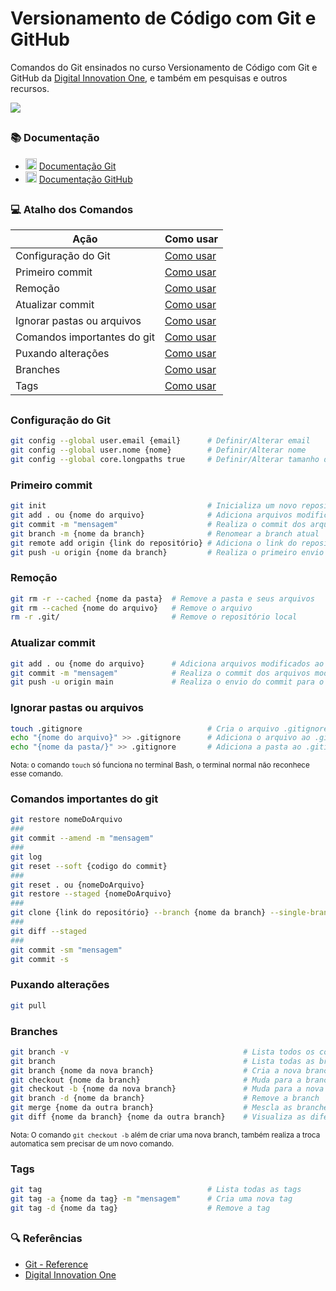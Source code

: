 # Versionamento de Código com Git e GitHub

Comandos do Git ensinados no curso Versionamento de Código com Git e GitHub da [Digital Innovation One](https://wwwdio.me/), e também em pesquisas e outros recursos.

![](https://hermes.dio.me/articles/cover/e34ac480-ce44-439a-b28b-1845bd195afe.png#vitrinedev)

##
### 📚 Documentação
* <img src="https://skillicons.dev/icons?i=git" width="18px"> [Documentação Git](https://git-scm.com/doc) 
* <img src="https://skillicons.dev/icons?i=github" width="18px"> [Documentação GitHub](https://docs.github.com/)

##
### 💻 Atalho dos Comandos

| Ação | Como usar |
|-------|---------|
| Configuração do Git | [Como usar](#configuração-do-git) |
| Primeiro commit | [Como usar](#primeiro-commit) |
| Remoção | [Como usar](#remoção) |
| Atualizar commit | [Como usar](#atualizar-commit) |
| Ignorar pastas ou arquivos | [Como usar](#ignorar-pastas-ou-arquivos) |
| Comandos importantes do git | [Como usar](#comandos-importantes-do-git) |
| Puxando alterações | [Como usar](#puxando-alterações) |
| Branches | [Como usar](#branches) |
| Tags | [Como usar](#tags) |

##
### Configuração do Git
```bash
git config --global user.email {email}      # Definir/Alterar email
git config --global user.nome {nome}        # Definir/Alterar nome
git config --global core.longpaths true     # Definir/Alterar tamanho de diretórios
```


### Primeiro commit
```bash
git init                                    # Inicializa um novo repositório local
git add . ou {nome do arquivo}              # Adiciona arquivos modificados ao palco
git commit -m "mensagem"                    # Realiza o commit dos arquivos modificados
git branch -m {nome da branch}              # Renomear a branch atual
git remote add origin {link do repositório} # Adiciona o link do repositório remoto ao repositório local
git push -u origin {nome da branch}         # Realiza o primeiro envio envio das modificações
```

### Remoção
```bash
git rm -r --cached {nome da pasta}  # Remove a pasta e seus arquivos
git rm --cached {nome do arquivo}   # Remove o arquivo
rm -r .git/                         # Remove o repositório local
```

### Atualizar commit
```bash
git add . ou {nome do arquivo}      # Adiciona arquivos modificados ao palco
git commit -m "mensagem"            # Realiza o commit dos arquivos modificados
git push -u origin main             # Realiza o envio do commit para o repositório remoto
```

### Ignorar pastas ou arquivos
```bash
touch .gitignore                            # Cria o arquivo .gitignore
echo "{nome do arquivo}" >> .gitignore      # Adiciona o arquivo ao .gitignore
echo "{nome da pasta/}" >> .gitignore       # Adiciona a pasta ao .gitignore
```
<small>Nota: o comando ```touch``` só funciona no terminal Bash, o terminal normal não reconhece esse comando.</small>

### Comandos importantes do git
```bash
git restore nomeDoArquivo                                                   # Restaura o arquivo do commit
###
git commit --amend -m "mensagem"                                            # Realiza mudança na mensagem do commit
###
git log                                                                     # Lista todos os commits
git reset --soft {codigo do commit}                                         # Retorna ao commit anterior
###
git reset . ou {nomeDoArquivo}                                              # Remove o arquivo do commit
git restore --staged {nomeDoArquivo}                                        # Restaura o arquivo do commit
###
git clone {link do repositório} --branch {nome da branch} --single-branch   # Clonar branch de um repositório especifico
###
git diff --staged                                                           # Lista as alterações que serão incluídas no próximo commit
###
git commit -sm "mensagem"                                                   # Realiza o commit com sua assinatura
git commit -s                                                               # Realiza o commit com sua assinatura sem uma mensagem

```

### Puxando alterações
```bash
git pull
```

### Branches
```bash
git branch -v                                       # Lista todos os commits de cada branch
git branch                                          # Lista todas as branches
git branch {nome da nova branch}                    # Cria a nova branch
git checkout {nome da branch}                       # Muda para a branch
git checkout -b {nome da nova branch}               # Muda para a nova branch
git branch -d {nome da branch}                      # Remove a branch
git merge {nome da outra branch}                    # Mescla as branches
git diff {nome da branch} {nome da outra branch}    # Visualiza as diferenças entre as branches. Exemplo: git diff main origin/main
```
<small>Nota: O comando ```git checkout -b``` além de criar uma nova branch, também realiza a troca automatica sem precisar de um novo comando.</small>

### Tags
```bash
git tag                                     # Lista todas as tags
git tag -a {nome da tag} -m "mensagem"      # Cria uma nova tag
git tag -d {nome da tag}                    # Remove a tag
```

##
### 🔍 Referências
- [Git - Reference](https://git-scm.com/docs/)
- [Digital Innovation One](https://wwwdio.me/)
